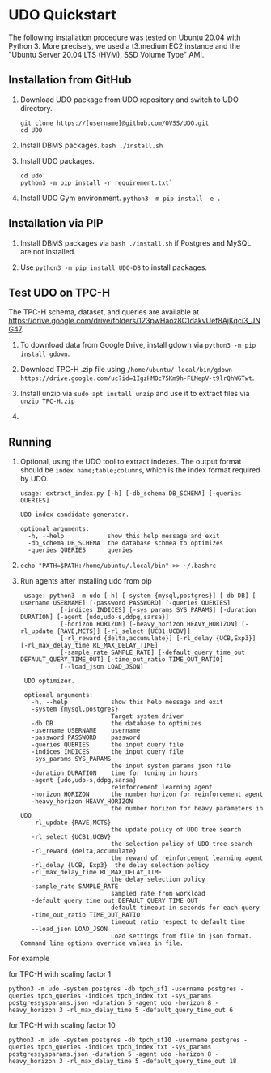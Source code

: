 # UDO Quickstart

The following installation procedure was tested on Ubuntu 20.04 with Python 3. More precisely, we used a t3.medium EC2 instance and the "Ubuntu Server 20.04 LTS (HVM), SSD Volume Type" AMI.

## Installation from GitHub

1. Download UDO package from UDO repository and switch to UDO directory.

    ```
    git clone https://[username]@github.com/OVSS/UDO.git
    cd UDO
    ```

2. Install DBMS packages. `bash ./install.sh`

3. Install UDO packages.

    ```
    cd udo
    python3 -m pip install -r requirement.txt`
    ```

4. Install UDO Gym environment. `python3 -m pip install -e .`

## Installation via PIP

1. Install DBMS packages via `bash ./install.sh` if Postgres and MySQL are not installed.

2. Use `python3 -m pip install UDO-DB` to install packages.

## Test UDO on TPC-H

The TPC-H schema, dataset, and queries are available at https://drive.google.com/drive/folders/123pwHaoz8C1dakvUef8AjKqci3_JNG47. 

1. To download data from Google Drive, install gdown via `python3 -m pip install gdown`.

2. Download TPC-H .zip file using `/home/ubuntu/.local/bin/gdown https://drive.google.com/uc?id=1IgzHMOc75Km9h-FLMepV-t9lrQhWGTwt`.

3. Install unzip via `sudo apt install unzip` and use it to extract files via `unzip TPC-H.zip`

4. 

## Running 

1. Optional, using the UDO tool to extract indexes. The output format should be `index name;table;columns`, which is the index format required by UDO.

    ```
    usage: extract_index.py [-h] [-db_schema DB_SCHEMA] [-queries QUERIES]
    
    UDO index candidate generator.
    
    optional arguments:
      -h, --help            show this help message and exit
      -db_schema DB_SCHEMA  the database schmea to optimizes
      -queries QUERIES      queries
    ```

2. ```echo "PATH=$PATH:/home/ubuntu/.local/bin" >> ~/.bashrc```

3. Run agents after installing udo from pip

   ```
    usage: python3 -m udo [-h] [-system {mysql,postgres}] [-db DB] [-username USERNAME] [-password PASSWORD] [-queries QUERIES]
              [-indices INDICES] [-sys_params SYS_PARAMS] [-duration DURATION] [-agent {udo,udo-s,ddpg,sarsa}]
              [-horizon HORIZON] [-heavy_horizon HEAVY_HORIZON] [-rl_update {RAVE,MCTS}] [-rl_select {UCB1,UCBV}]
              [-rl_reward {delta,accumulate}] [-rl_delay {UCB,Exp3}] [-rl_max_delay_time RL_MAX_DELAY_TIME]
              [-sample_rate SAMPLE_RATE] [-default_query_time_out DEFAULT_QUERY_TIME_OUT] [-time_out_ratio TIME_OUT_RATIO]
              [--load_json LOAD_JSON]

    UDO optimizer.
    
    optional arguments:
      -h, --help            show this help message and exit
      -system {mysql,postgres}
                            Target system driver
      -db DB                the database to optimizes
      -username USERNAME    username
      -password PASSWORD    password
      -queries QUERIES      the input query file
      -indices INDICES      the input query file
      -sys_params SYS_PARAMS
                            the input system params json file
      -duration DURATION    time for tuning in hours
      -agent {udo,udo-s,ddpg,sarsa}
                            reinforcement learning agent
      -horizon HORIZON      the number horizon for reinforcement agent
      -heavy_horizon HEAVY_HORIZON
                            the number horizon for heavy parameters in UDO
      -rl_update {RAVE,MCTS}
                            the update policy of UDO tree search
      -rl_select {UCB1,UCBV}
                            the selection policy of UDO tree search
      -rl_reward {delta,accumulate}
                            the reward of reinforcement learning agent
      -rl_delay {UCB, Exp3}  the delay selection policy
      -rl_max_delay_time RL_MAX_DELAY_TIME
                            the delay selection policy
      -sample_rate SAMPLE_RATE
                            sampled rate from workload
      -default_query_time_out DEFAULT_QUERY_TIME_OUT
                            default timeout in seconds for each query
      -time_out_ratio TIME_OUT_RATIO
                            timeout ratio respect to default time
      --load_json LOAD_JSON
                            Load settings from file in json format. Command line options override values in file.
   ```

For example

for TPC-H with scaling factor 1

   ```
   python3 -m udo -system postgres -db tpch_sf1 -username postgres -queries tpch_queries -indices tpch_index.txt -sys_params postgressysparams.json -duration 5 -agent udo -horizon 8 -heavy_horizon 3 -rl_max_delay_time 5 -default_query_time_out 6
   ```

for TPC-H with scaling factor 10

   ```
   python3 -m udo -system postgres -db tpch_sf10 -username postgres -queries tpch_queries -indices tpch_index.txt -sys_params postgressysparams.json -duration 5 -agent udo -horizon 8 -heavy_horizon 3 -rl_max_delay_time 5 -default_query_time_out 18
   ```
